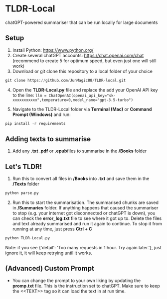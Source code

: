 # TLDR-Local
chatGPT-powered summariser that can be run locally for large documents

## Setup
1. Install Python: https://www.python.org/
2. Create several chatGPT accounts: https://chat.openai.com/chat (recommend to create 5 for optimum speed, but even just one will still work)
3. Download or git clone this repository to a local folder of your choice
```python
git clone https://github.com/JunMagic88/TLDR-local.git
```
4. Open the **TLDR-Local.py** file and replace the add your OpenAI API key to the line:
```llm = ChatOpenAI(openai_api_key="sk-xxxxxxxxxxx",temperature=0,model_name="gpt-3.5-turbo")```

5. Navigate to the TLDR-Local folder via **Terminal (Mac)** or **Command Prompt (Windows)** and run: 
```python
pip install -r requirements
```

## Adding texts to summarise
1. Add any **.txt** **.pdf** or **.epub**files to summarise in the **/Books** folder 

## Let's TLDR!
1. Run this to convert all files in **/Books** into **.txt** and save them in the **/Texts** folder
```python
python parse.py
```
2. Run this to start the summarisation. The summarised chunks are saved in **/Summaries** folder. If anything happens that caused the summariser to stop (e.g. your internet got disconnected or chatGPT is down), you can check the **error_log.txt** file to see where it got up to. Delete the files and text already summarised and run it again to continue. To stop it from running at any time, just press **Ctrl + C**
```python
python TLDR-Local.py
```
Note: if you see {'detail': 'Too many requests in 1 hour. Try again later.'}, just ignore it, it will keep retrying until it works.

## (Advanced) Custom Prompt 
- You can change the prompt to your own liking by updating the **promp.txt** file. This is the instruction set to chatGPT. Make sure to keep the <\<TEXT\>> tag so it can load the text in at run time.

